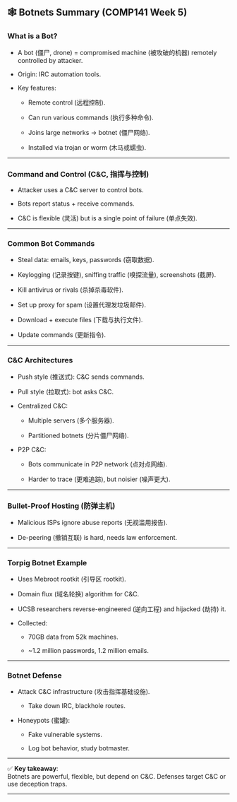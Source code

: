 ## 🕸 Botnets Summary (COMP141 Week 5)

### What is a Bot?

- A bot (僵尸, drone) = compromised machine (被攻破的机器) remotely controlled by attacker.
    
- Origin: IRC automation tools.
    
- Key features:
    
    - Remote control (远程控制).
        
    - Can run various commands (执行多种命令).
        
    - Joins large networks → botnet (僵尸网络).
        
    - Installed via trojan or worm (木马或蠕虫).
        

---

### Command and Control (C&C, 指挥与控制)

- Attacker uses a C&C server to control bots.
    
- Bots report status + receive commands.
    
- C&C is flexible (灵活) but is a single point of failure (单点失效).
    

---

### Common Bot Commands

- Steal data: emails, keys, passwords (窃取数据).
    
- Keylogging (记录按键), sniffing traffic (嗅探流量), screenshots (截屏).
    
- Kill antivirus or rivals (杀掉杀毒软件).
    
- Set up proxy for spam (设置代理发垃圾邮件).
    
- Download + execute files (下载与执行文件).
    
- Update commands (更新指令).
    

---

### C&C Architectures

- Push style (推送式): C&C sends commands.
    
- Pull style (拉取式): bot asks C&C.
    
- Centralized C&C:
    
    - Multiple servers (多个服务器).
        
    - Partitioned botnets (分片僵尸网络).
        
- P2P C&C:
    
    - Bots communicate in P2P network (点对点网络).
        
    - Harder to trace (更难追踪), but noisier (噪声更大).
        

---

### Bullet-Proof Hosting (防弹主机)

- Malicious ISPs ignore abuse reports (无视滥用报告).
    
- De-peering (撤销互联) is hard, needs law enforcement.
    

---

### Torpig Botnet Example

- Uses Mebroot rootkit (引导区 rootkit).
    
- Domain flux (域名轮换) algorithm for C&C.
    
- UCSB researchers reverse-engineered (逆向工程) and hijacked (劫持) it.
    
- Collected:
    
    - 70GB data from 52k machines.
        
    - ~1.2 million passwords, 1.2 million emails.
        

---

### Botnet Defense

- Attack C&C infrastructure (攻击指挥基础设施).
    
    - Take down IRC, blackhole routes.
        
- Honeypots (蜜罐):
    
    - Fake vulnerable systems.
        
    - Log bot behavior, study botmaster.
        

---

✅ **Key takeaway**:  
Botnets are powerful, flexible, but depend on C&C. Defenses target C&C or use deception traps.

---
